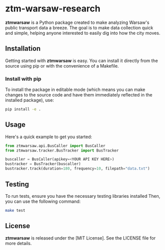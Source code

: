 # ztm-warsaw-research

**ztmwarsaw** is a Python package created to make analyzing Warsaw's public transport data a breeze. The goal is to make data collection quick and simple, helping anyone interested to easily dig into how the city moves.

## Installation

Getting started with **ztmwarsaw** is easy. You can install it directly from the source using pip or with the convenience of a Makefile.

### Install with pip

To install the package in editable mode (which means you can make changes to the source code and have them immediately reflected in the installed package), use:

```bash
pip install -e .
```

## Usage

Here's a quick example to get you started:

```python
from ztmwarsaw.api.BusCaller import BusCaller
from ztmwarsaw.tracker.BusTracker import BusTracker

buscaller = BusCaller(apikey=<YOUR API KEY HERE>)
bustracker = BusTracker(buscaller)
bustracker.track(duration=180, frequency=10, filepath="data.txt")
```

## Testing

To run tests, ensure you have the necessary testing libraries installed Then, you can use the following command:

```bash
make test
```

## License

**ztmwarsaw** is released under the [MIT License]. See the LICENSE file for more details.
